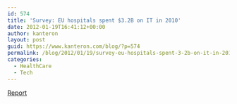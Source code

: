 ```yaml
---
id: 574
title: 'Survey: EU hospitals spent $3.2B on IT in 2010'
date: 2012-01-19T16:41:12+00:00
author: kanteron
layout: post
guid: https://www.kanteron.com/blog/?p=574
permalink: /blog/2012/01/19/survey-eu-hospitals-spent-3-2b-on-it-in-2010/
categories:
  - HealthCare
  - Tech
---
```

<a title="https://www.cocir.org/uploads/documents/-1386-cocir_market_intelligence_update_health_icts_13_january_2012.pdf" href="https://www.cocir.org/uploads/documents/-1386-cocir_market_intelligence_update_health_icts_13_january_2012.pdf" target="_blank">Report</a>